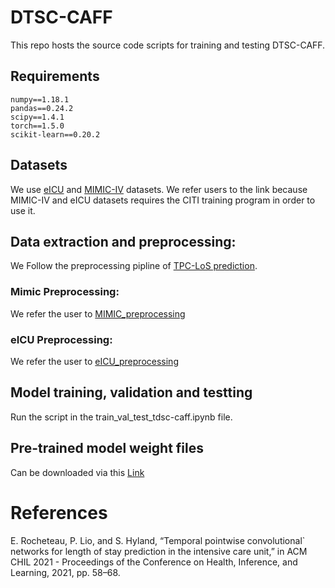 # DTSC-CAFF

This repo hosts the source code scripts for training and testing DTSC-CAFF.

## Requirements
```
numpy==1.18.1
pandas==0.24.2
scipy==1.4.1
torch==1.5.0
scikit-learn==0.20.2
```

## Datasets

We use [eICU](https://physionet.org/content/eicu-crd/2.0/) and [MIMIC-IV](https://mimic.mit.edu/) datasets. We refer users to the link because MIMIC-IV and eICU datasets requires the CITI training program in order to use it. 

## Data extraction and preprocessing:
We Follow the preprocessing pipline of [TPC-LoS prediction](https://dl.acm.org/doi/10.1145/3450439.3451860).
### Mimic Preprocessing:
We refer the user to [MIMIC_preprocessing](https://github.com/EmmaRocheteau/TPC-LoS-prediction/tree/master/MIMIC_preprocessing)
### eICU Preprocessing:
We refer the user to [eICU_preprocessing](https://github.com/EmmaRocheteau/TPC-LoS-prediction/tree/master/eICU_preprocessing)

## Model training, validation and testting

Run the script in the train_val_test_tdsc-caff.ipynb file.

## Pre-trained model weight files

Can be downloaded via this [Link](https://pan.baidu.com/s/1OYvziRJo0GZ1aYmjjRUlGQ?pwd=wg72)

# References
E. Rocheteau, P. Lio, and S. Hyland, “Temporal pointwise convolutional` networks for length of stay prediction in the intensive care unit,” in ACM CHIL 2021 - Proceedings of the Conference on Health, Inference, and Learning, 2021, pp. 58–68.

